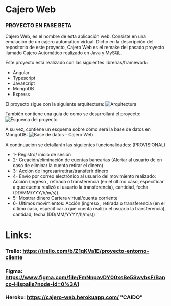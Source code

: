 # Cajero Web
### PROYECTO EN FASE BETA
Cajero Web, es el nombre de esta aplicación web. Consiste en una emulación de un cajero automático virtual. Dicho en la descripción del repositorio de este proyecto, Cajero Web es el remake del pasado proyecto llamado Cajero Automático realizado en Java y MySQL.

Este proyecto está realizado con las siguientes librerías/framework:
- Angular
- Typescript
- Javascript
- MongoDB
- Express

El proyecto sigue con la siguiente arquitectura:
![Arquitectura](https://user-images.githubusercontent.com/56442732/110158196-5ca37400-7de9-11eb-906f-391e2a838c29.png)

También contiene una guia de como se desarrollará el proyecto:
![Esquema del proyecto](https://user-images.githubusercontent.com/56442732/110158344-88265e80-7de9-11eb-88eb-657c3320e9a7.png)

A su vez, contiene un esquema sobre cómo será la base de datos en MongoDB:
![Base de datos - Cajero Web](https://user-images.githubusercontent.com/56442732/110158537-c91e7300-7de9-11eb-90ed-3c1432fadae8.png)

A continuación se detallarán las siguientes funcionalidades: (PROVISIONAL)
- 1- Registro/ inicio de sesión
- 2- Creación/eliminación de cuentas bancarias (Alertar al usuario de en caso de eliminar la cuenta retirar el dinero)
- 3- Acción de Ingresar/retirar/transferir dinero
- 4- Envío por correo electrónico al usuario del movimiento realizado: Acción (ingreso , retirada o transferencia (en el último caso, especificar a que cuenta realizó el usuario la transferencia), cantidad, fecha (DD/MM/YYY/h/m/s))
- 5- Mostrar dinero Cartera virtual/cuenta corriente
- 6- Ultimos movimientos: Acción (ingreso , retirada o transferencia (en el último caso, especificar a que cuenta realizó el usuario la transferencia), cantidad, fecha (DD/MM/YYYY/h/m/s))
 
# Links:
### Trello: https://trello.com/b/Z1qKVa1E/proyecto-entorno-cliente
### Figma: https://www.figma.com/file/FmNnpavDY00xsBe5SwybsF/Banco-Hispalis?node-id=0%3A1
### Heroku: https://cajero-web.herokuapp.com/ "CAIDO"
